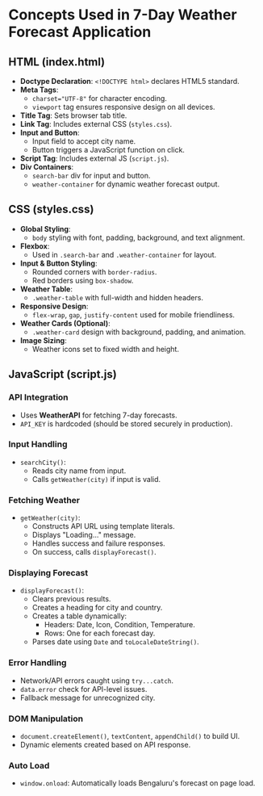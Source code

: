 
# Concepts Used in 7-Day Weather Forecast Application

##  HTML (index.html)
- **Doctype Declaration**: `<!DOCTYPE html>` declares HTML5 standard.
- **Meta Tags**:
  - `charset="UTF-8"` for character encoding.
  - `viewport` tag ensures responsive design on all devices.
- **Title Tag**: Sets browser tab title.
- **Link Tag**: Includes external CSS (`styles.css`).
- **Input and Button**:
  - Input field to accept city name.
  - Button triggers a JavaScript function on click.
- **Script Tag**: Includes external JS (`script.js`).
- **Div Containers**:
  - `search-bar` div for input and button.
  - `weather-container` for dynamic weather forecast output.

##  CSS (styles.css)
- **Global Styling**:
  - `body` styling with font, padding, background, and text alignment.
- **Flexbox**:
  - Used in `.search-bar` and `.weather-container` for layout.
- **Input & Button Styling**:
  - Rounded corners with `border-radius`.
  - Red borders using `box-shadow`.
- **Weather Table**:
  - `.weather-table` with full-width and hidden headers.
- **Responsive Design**:
  - `flex-wrap`, `gap`, `justify-content` used for mobile friendliness.
- **Weather Cards (Optional)**:
  - `.weather-card` design with background, padding, and animation.
- **Image Sizing**:
  - Weather icons set to fixed width and height.

##  JavaScript (script.js)

###  API Integration
- Uses **WeatherAPI** for fetching 7-day forecasts.
- `API_KEY` is hardcoded (should be stored securely in production).

###  Input Handling
- `searchCity()`:
  - Reads city name from input.
  - Calls `getWeather(city)` if input is valid.

###  Fetching Weather
- `getWeather(city)`:
  - Constructs API URL using template literals.
  - Displays "Loading..." message.
  - Handles success and failure responses.
  - On success, calls `displayForecast()`.

###  Displaying Forecast
- `displayForecast()`:
  - Clears previous results.
  - Creates a heading for city and country.
  - Creates a table dynamically:
    - Headers: Date, Icon, Condition, Temperature.
    - Rows: One for each forecast day.
  - Parses date using `Date` and `toLocaleDateString()`.
  
###  Error Handling
- Network/API errors caught using `try...catch`.
- `data.error` check for API-level issues.
- Fallback message for unrecognized city.

###  DOM Manipulation
- `document.createElement()`, `textContent`, `appendChild()` to build UI.
- Dynamic elements created based on API response.

###  Auto Load
- `window.onload`: Automatically loads Bengaluru's forecast on page load.
